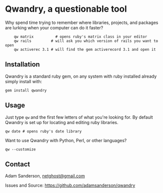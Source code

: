 Qwandry, a questionable tool
=============================

Why spend time trying to remember where libraries, projects, and packages are 
lurking when your computer can do it faster?

		qw matrix	       # opens ruby's matrix class in your editor
		qw rails         # will ask you which version of rails you want to open
		qw activerec 3.1 # will find the gem activerecord 3.1 and open it
		
Installation
------------
Qwandry is a standard ruby gem, on any system with ruby installed already 
simply install with:

    gem install qwandry

Usage
-----
Just type `qw` and the first few letters of what you're looking for.  By 
default Qwandry is set up for locating and editing ruby libraries.

    qw date # opens ruby's date library

Want to use Qwandry with Python, Perl, or other languages?

    qw --customize 

Contact
-------
Adam Sanderson, netghost@gmail.com

Issues and Source: https://github.com/adamsanderson/qwandry